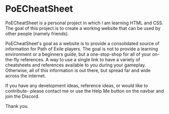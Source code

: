 # PoECheatSheet
PoECheatSheet is a personal project in which I am learning HTML and CSS. The goal of this project is to create a working website that can be used by other people (namely friends).

PoECheatSheet's goal as a website is to provide a consolidated source of information for Path of Exile players. The goal is not to provide a learning environment or a beginners guide, but a one-stop-shop for all of your on-the-fly references. A way to use a single link to have a variety of cheatsheets and references available to you during your gameplay. Otherwise, all of this information is out there, but spread far and wide across the internet. 

If you have any development ideas, reference ideas, or would like to contribute- please contact me or use the Help Me button on the navbar and join the Discord.

Thank you.
